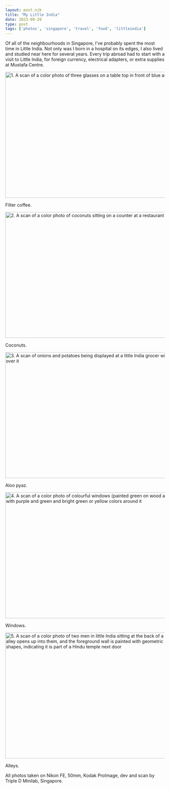 ```yaml
---
layout: post.njk
title: "My Little India"
date: 2023-09-29
type: post
tags: ['photos', 'singapore', 'travel', 'food', 'littleindia']
---
```

Of all of the neighbourhoods in Singapore, I've probably spent the most time in Little India. Not only was I born in a hospital on its edges, I also lived and studied near here for several years. Every trip abroad had to start with a visit to Little India, for foreign currency, electrical adapters, or extra supplies at Mustafa Centre. 

<img src="/photos/uploads/001308850024.jpg" width="600" height="397" alt="1. A scan of a color photo of three glasses on a table top in front of blue and tan walls">

Filter coffee.

<img src="/photos/uploads/001308850009.jpg" width="600" height="397" alt="2. A scan of a color photo of coconuts sitting on a counter at a restaurant">

Coconuts.

<img src="/photos/uploads/001308850027.jpg" width="600" height="397" alt="3. A scan of onions and potatoes being displayed at a little India grocer with a blue tarp over it">

Aloo pyaz.

<img src="/photos/uploads/001308850026.jpg" width="600" height="397" alt="4. A scan of a color photo of colourful windows (painted green on wood and brown) with purple and green and bright green or yellow colors around it">

Windows.

<img src="/photos/uploads/001308850023-3.jpg" width="600" height="397" alt="5. A scan of a color photo of two men in little India sitting at the back of a restaurant. An alley opens up into them, and the foreground wall is painted with geometric clay color and shapes, indicating it is part of a Hindu temple next door">

Alleys.

All photos taken on Nikon FE, 50mm, Kodak ProImage, dev and scan by Triple D Minilab, Singapore.
